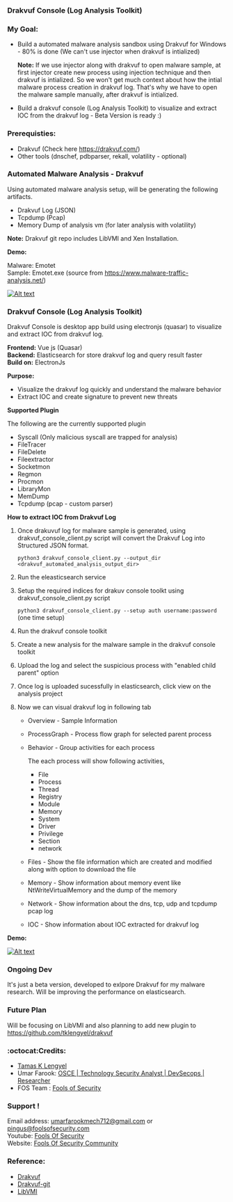 ### Drakvuf Console (Log Analysis Toolkit)

### **My Goal:**

- Build a automated malware analysis sandbox using Drakvuf for Windows - 80% is done (We can't use injector when drakvuf is intialized)
	
    **Note:** If we use injector along with drakvuf to open malware sample, at first injector create new process using injection technique and then  drakvuf is intialized. So we won't get much context about how the intial malware process creation in drakvuf log.  That's why we have to open the malware sample manually, after drakvuf is intialized. 
 
- Build a drakvuf console (Log Analysis Toolkit) to visualize and extract IOC from the drakvuf log - Beta Version is ready :) 

### **Prerequisties:**

- Drakvuf (Check here https://drakvuf.com/)
- Other tools (dnschef, pdbparser, rekall, volatility - optional) 

### **Automated Malware Analysis - Drakvuf**

Using automated malware analysis setup, will be generating the following artifacts.

- Drakvuf Log (JSON)
- Tcpdump (Pcap)
- Memory Dump of analysis vm (for later analysis with volatility)

**Note:** Drakvuf git repo includes LibVMI and Xen Installation.

**Demo:**

Malware: Emotet <br/>
Sample: Emotet.exe (source from https://www.malware-traffic-analysis.net/)

[![Alt text](https://img.youtube.com/vi/FAJb1X2hX2s/0.jpg)](https://www.youtube.com/watch?v=FAJb1X2hX2s)


### **Drakvuf Console (Log Analysis Toolkit)**


Drakvuf Console is desktop app build using electronjs (quasar) to visualize and extract IOC from drakvuf log.

**Frontend:** Vue js (Quasar) <br/>
**Backend:** Elasticsearch for store drakvuf log and query result faster <br/>
**Build on:** ElectronJs <br/>

**Purpose:**

- Visualize the drakvuf log quickly and understand the malware behavior
- Extract IOC and create signature to prevent new threats

**Supported Plugin**

The following are the currently supported plugin

- Syscall (Only malicious syscall are trapped for analysis)
- FileTracer
- FileDelete
- Fileextractor
- Socketmon
- Regmon
- Procmon
- LibraryMon
- MemDump
- Tcpdump (pcap - custom parser)


**How to extract IOC from Drakvuf Log**

1. Once drakuvuf log for malware sample is generated, using drakvuf_console_client.py script will convert the Drakvuf Log into Structured JSON format.  

   `python3 drakvuf_console_client.py --output_dir <drakvuf_automated_analysis_output_dir>`
  	
2. Run the eleasticsearch service 
3. Setup the required indices for drakuv console toolkt using drakvuf_console_client.py script

    `python3 drakvuf_console_client.py --setup auth username:password` (one time setup)
   
4. Run the drakvuf console toolkit 
5. Create a new analysis for the malware sample in the drakvuf console toolkit 
6. Upload the log and select the suspicious process with "enabled child parent" option
7. Once log is uploaded sucessfully in elasticsearch, click view on the analysis project
8. Now we can visual drakvuf log in following tab

    - Overview  - Sample Information
    - ProcessGraph  - Process flow graph for selected parent process
    - Behavior - Group activities for each process

        The each process will show following activities, 

        - File
        - Process
        - Thread
        - Registry
        - Module
        - Memory
        - System
        - Driver
        - Privilege
        - Section
        - network

    - Files - Show the file information which are created and modified along with option to download the file
    - Memory   - Show information about memory event like NtWriteVirtualMemory and the dump of the memory
    - Network - Show information about the dns, tcp, udp and tcpdump pcap log
    - IOC  - Show information about IOC extracted for drakvuf log

**Demo:**


[![Alt text](https://img.youtube.com/vi/njZ_FKywiHk/0.jpg)](https://www.youtube.com/watch?v=njZ_FKywiHk)

### **Ongoing Dev**

It's just a beta version, developed to exlpore Drakvuf for my malware research. Will be improving the performance on elasticsearch.

### **Future Plan**

Will be focusing on LibVMI and also planning to add new plugin to https://github.com/tklengyel/drakvuf



### :octocat:Credits:
* [Tamas K Lengyel](https://tklengyel.com/)
* Umar Farook: [OSCE | Technology Security Analyst | DevSecops | Researcher](https://www.linkedin.com/in/Umar-Farook)
* FOS Team : [Fools of Security](https://www.youtube.com/channel/UCEBHO0kD1WFvIhf9wBCU-VQ)


### Support !
  
Email address: umarfarookmech712@gmail.com  or pingus@foolsofsecurity.com <br/>
Youtube: [Fools Of Security](https://www.youtube.com/channel/UCEBHO0kD1WFvIhf9wBCU-VQ)<br/>
Website: [Fools Of Security Community](https://foolsofsecurity.com) <br/>


### **Reference:**

- [Drakvuf](https://drakvuf.com/)
- [Drakvuf-git](https://github.com/tklengyel/drakvuf)
- [LibVMI](http://libvmi.com/)
